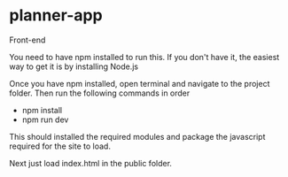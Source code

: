 # planner-app
Front-end

You need to have npm installed to run this. If you don't have it, the easiest way to get it is by installing Node.js

Once you have npm installed, open terminal and navigate to the project folder.
Then run the following commands in order
- npm install
- npm run dev

This should installed the required modules and package the javascript required for the site to load.

Next just load index.html in the public folder.
